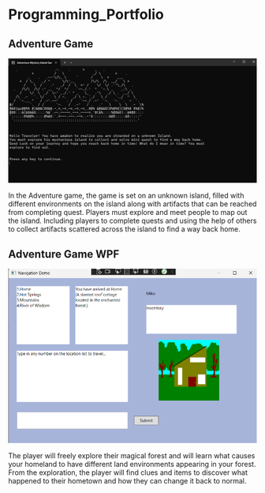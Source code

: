 # Programming_Portfolio

## Adventure Game
![Adventure game.png](https://github.com/Bryanna7/programming_portfolio/blob/main/image/Adventure%20game.png?raw=true)

In the Adventure game, the game is set on an unknown island, filled with different 
environments on the island along with artifacts that can be reached from completing 
quest. Players must explore and meet people to map out the island. Including players to 
complete quests and using the help of others to collect artifacts scattered across the 
island to find a way back home. 

## Adventure Game WPF
![Image](https://github.com/Bryanna7/programming_portfolio/blob/main/image/Adventuregamewpf.png?raw=true)

The player will freely explore their magical forest and will learn what causes your homeland to have different land environments appearing in your forest. From the exploration, the player will find clues and items to discover what happened to their hometown and how they can change it back to normal. 
